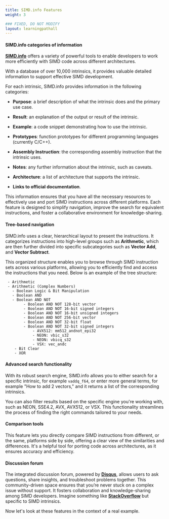 ```yaml
---
title: SIMD.info Features
weight: 3

### FIXED, DO NOT MODIFY
layout: learningpathall
---
```


#### SIMD.info categories of information
**[SIMD.info](https://simd.info/)** offers a variety of powerful tools to enable developers to work more efficiently with SIMD code across different architectures. 

With a database of over 10,000 intrinsics, it provides valuable detailed information to support effective SIMD development.

For each intrinsic, SIMD.info provides information in the following categories:

* **Purpose**: a brief description of what the intrinsic does and the primary use case.

* **Result**: an explanation of the output or result of the intrinsic.

* **Example**: a code snippet demonstrating how to use the intrinsic.

* **Prototypes**: function prototypes for different programming languages (currently C/C++).

* **Assembly Instruction**: the corresponding assembly instruction that the intrinsic uses.

* **Notes**: any further information about the intrinsic, such as caveats.

* **Architecture**: a list of architecture that supports the intrinsic.

* **Links to official documentation**.

This information ensures that you have all the necessary resources to effectively use and port SIMD instructions across different platforms. Each feature is designed to simplify navigation, improve the search for equivalent instructions, and foster a collaborative environment for knowledge-sharing.

#### Tree-based navigation
SIMD.info uses a clear, hierarchical layout to present the instructions. It categorizes instructions into high-level groups such as **Arithmetic**, which are then further divided into specific subcategories such as **Vector Add**, and **Vector Subtract**. 

This organized structure enables you to browse through SIMD instruction sets across various platforms, allowing you to efficiently find and access the instructions that you need. Below is an example of the tree structure:
  
     - Arithmetic 
     - Arithmetic (Complex Numbers) 
       - Boolean Logic & Bit Manipulation 
       - Boolean AND 
       - Boolean AND NOT 
            - Boolean AND NOT 128-bit vector 
            - Boolean AND NOT 16-bit signed integers 
            - Boolean AND NOT 16-bit unsigned integers 
            - Boolean AND NOT 256-bit vector
            - Boolean AND NOT 32-bit float 
            - Boolean AND NOT 32-bit signed integers 
                - AVX512: mm512_andnot_epi32 
                - NEON: vbic_s32
                - NEON: vbicq_s32 
                - VSX: vec_andc 
        - Bit Clear 
        - XOR

#### Advanced search functionality
With its robust search engine, SIMD.info allows you to either search for a specific intrinsic, for example `vaddq_f64`, or enter more general terms, for example "How to add 2 vectors," and it returns a list of the corresponding intrinsics. 

You can also filter results based on the specific engine you're working with, such as NEON, SSE4.2, AVX, AVX512, or VSX. This functionality streamlines the process of finding the right commands tailored to your needs.

#### Comparison tools
This feature lets you directly compare SIMD instructions from different, or the same, platforms side by side, offering a clear view of the similarities and differences. It's a helpful tool for porting code across architectures, as it ensures accuracy and efficiency.

#### Discussion forum 
The integrated discussion forum, powered by **[Disqus](https://disqus.com/)**, allows users to ask questions, share insights, and troubleshoot problems together. This community-driven space ensures that you’re never stuck on a complex issue without support. It fosters collaboration and knowledge-sharing among SIMD developers. Imagine something like **[StackOverflow](https://stackoverflow.com/)** but specific to SIMD intrinsics.

Now let's look at these features in the context of a real example.
